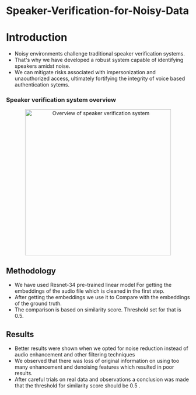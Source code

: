 # Speaker-Verification-for-Noisy-Data

# Introduction
<ul>
  <li>Noisy environments challenge traditional speaker verification systems.</li>
  <li>That's why we have developed a robust system capable of identifying speakers amidst noise.</li>
  <li>We can mitigate risks associated with impersonization and unaouthorized access, ultimately fortifying the integrity of voice based authentication sytems.</li>
</ul>

### Speaker verification system overview
<p align="center">
<img src="https://github.com/eshajain-25/Speaker-Verification-for-Noisy-Data/assets/114498949/3b3c1d7a-8629-4995-b54c-e26711855231" alt="Overview of speaker verification system" width="400" > 
</p>


## Methodology

<ul>
<li>We have used Resnet-34 pre-trained linear model For getting the embeddings of the audio file which is cleaned in the first step.</li>
  <li>After getting the embeddings we use it to Compare with the embeddings of the ground truth.</li>
  <li>The comparison is based on similarity score. Threshold set for that is 0.5.</li>
</ul>

## Results
<ul>
  <li>Better results were shown when we opted for noise reduction instead of audio enhancement and other filtering techniques</li>
  <li>We observed that there was loss of original information on using too many enhancement and denoising features which resulted in poor results.</li>
  <li>After careful trials on real data and observations a conclusion was made that the threshold for similarity score should be 0.5 .</li>
</ul>

